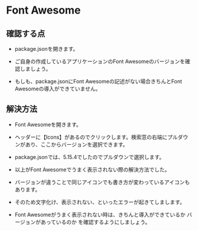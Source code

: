 # Font Awesome

## 確認する点

- package.jsonを開きます。

- ご自身の作成しているアプリケーションのFont Awesomeのバージョンを確認しましょう。

- もしも、package.jsonにFont Awesomeの記述がない場合きちんとFont Awesomeの導入ができていません。

## 解決方法

- Font Awesomeを開きます。

- ヘッダーに【Icons】があるのでクリックします。検索窓の右端にプルダウンがあり、ここからバージョンを選択できます。

- package.jsonでは、5.15.4でしたのでプルダウンで選択します。

- 以上がFont Awesomeでうまく表示されない際の解決方法でした。

- バージョンが違うことで同じアイコンでも書き方が変わっているアイコンもあります。
- そのため文字化け、表示されない、といったエラーが起きてしまします。
- Font Awesomeがうまく表示されない時は、きちんと導入ができているか
バージョンがあっているのか
を確認するようにしましょう。